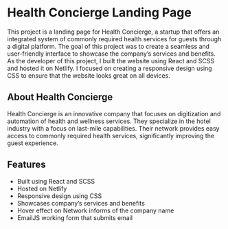 # Health Concierge Landing Page
This project is a landing page for Health Concierge, a startup that offers an integrated system of commonly required health services for guests through a digital platform. The goal of this project was to create a seamless and user-friendly interface to showcase the company’s services and benefits.
As the developer of this project, I built the website using React and SCSS and hosted it on Netlify. I focused on creating a responsive design using CSS to ensure that the website looks great on all devices.

## About Health Concierge
Health Concierge is an innovative company that focuses on digitization and automation of health and wellness services. They specialize in the hotel industry with a focus on last-mile capabilities. Their network provides easy access to commonly required health services, significantly improving the guest experience.

## Features
* Built using React and SCSS
* Hosted on Netlify
* Responsive design using CSS
* Showcases company’s services and benefits
* Hover effect on Network informs of the company name
* EmailJS working form that submits email
